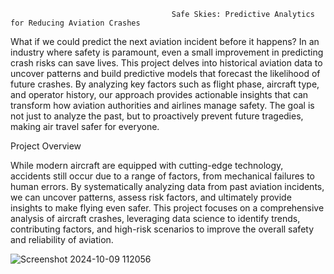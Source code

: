                                         Safe Skies: Predictive Analytics for Reducing Aviation Crashes

What if we could predict the next aviation incident before it happens? In an industry where safety is paramount, even a small improvement in predicting crash risks can save lives. This project delves into historical aviation data to uncover patterns and build predictive models that forecast the likelihood of future crashes. By analyzing key factors such as flight phase, aircraft type, and operator history, our approach provides actionable insights that can transform how aviation authorities and airlines manage safety. 
The goal is not just to analyze the past, but to proactively prevent future tragedies, making air travel safer for everyone.


Project Overview

While modern aircraft are equipped with cutting-edge technology, accidents still occur due to a range of factors, from mechanical failures to human errors. By systematically analyzing data from past aviation incidents, we can uncover patterns, assess risk factors, and ultimately provide insights to make flying even safer. This project focuses on a comprehensive analysis of aircraft crashes, leveraging data science to identify trends, contributing factors, and high-risk scenarios to improve the overall safety and reliability of aviation.


![Screenshot 2024-10-09 112056](https://github.com/user-attachments/assets/04540fec-501e-4fed-a452-01ca3fbfdc69)
